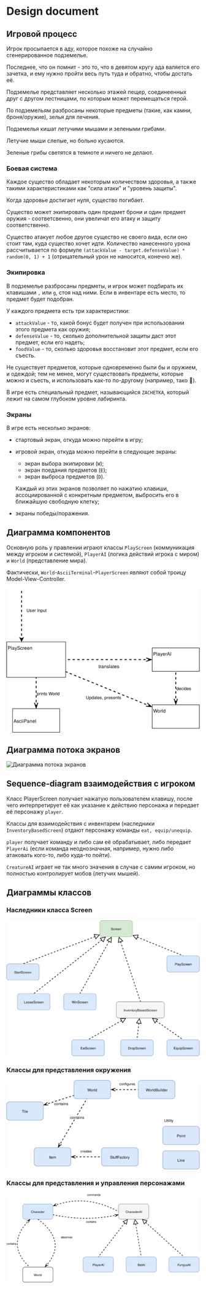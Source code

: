 # Design document 

## Игровой процесс

Игрок просыпается в аду, которое похоже на случайно сгенерированное подземелье.

Последнее, что он помнит - это то, что в девятом кругу ада валяется его зачетка, и ему нужно пройти весь путь туда и обратно, чтобы достать её.

Подземелье представляет несколько этажей пещер, соединеенных друг с другом лестницами, по которым может перемещаться герой.

По подземельям разбросаны некоторые предметы (такие, как камни, броня/оружие), зелья для лечения.

Подземелья кишат летучими мышами и зелеными грибами. 

Летучие мыши слепые, но больно кусаются.

Зеленые грибы светятся в темноте и ничего не делают.

### Боевая система

Каждое существо обладает некоторым количеством здоровья, а также такими характеристиками как "сила атаки" и "уровень защиты". 

Когда здоровье достигает нуля, существо погибает.

Существо может экипировать один предмет брони и один предмет оружия - соответсвенно, они увеличат его атаку и защиту соответственно.

Существо атакует любое другое существо не своего вида, если оно стоит там, куда существо хочет идти. Количество нанесенного урона рассчитывается по формуле `(attackValue - target.defenseValue) * random(0, 1) + 1` (отрицательный урон не наносится, конечно же).

### Экипировка

В подземелье разбросаны предметы, и игрок может подбирать их клавишами `,` или `g`, стоя над ними. Если в инвентаре есть место, то предмет будет подобран.

У каждого предмета есть три характеристики:

* `attackValue` - то, какой бонус будет получен при использовании этого предмета как оружия;
* `defenseValue` - то, сколько дополнительной защиты даст этот предмет, если его надеть;
* `foodValue` - то, сколько здоровья восстановит этот предмет, если его съесть.

Не существует предметов, которые одновременно были бы и оружием, и одеждой; тем не менее, могут существовать предметы, которые можно и съесть, и использовать как-то по-другому (например, тако :taco:).

В игре есть специальный предмет, называющийся `ZACHETKA`, который лежит на самом глубоком уровне лабиринта. 

### Экраны

В игре есть несколько экранов:

* стартовый экран, откуда можно перейти в игру;
* игровой экран, откуда можно перейти в следующие экраны:
    * экран выбора экипировки (`W`);
    * экран поедания предметов (`E`);
    * экран выброса предметов (`D`).
    
    Каждый из этих экранов позволяет по нажатию клавиши, ассоциированной с конкретным предметом, выбросить его в ближайшую свободную клетку;
* экраны победы/поражения.

## Диаграмма компонентов

Основную роль у правлении играют классы `PlayScreen` (коммуникация между игроком и системой), `PlayerAI` (логика действий игрока с миром) и `World` (представление мира).

Фактически, `World`-`AsciiTerminal`-`PlayerScreen` являют собой троицу Model-View-Controller.

![Диаграмма компонентов](./components.png)

## Диаграмма потока экранов

![Диаграмма потока экранов](./pla)

## Sequence-diagram взаимодействия с игроком

Класс PlayerScreen получает нажатую пользователем клавишу, после чего интерпретирует её как указание к действию персонажа и передает её персонажу `player`.

Классы для взаимодействия с инвентарем (наследники `InventoryBasedScreen`) отдают персонажу команды `eat, equip/unequip`.

`player` получает команду и либо сам её обрабатывает, либо передает `PlayerAi` (если команда неоднозначная, например, нужно либо атаковать кого-то, либо куда-то пойти).

`CreatureAI` играет не так много значения в случае с самим игроком, но полностью контролирует мобов (летучих мышей). 


<!--![Sequence-diagram взаимодействия с игроком](./sequence.png)-->

## Диаграммы классов

### Наследники класса Screen

![Наследники класса Screen](./screen-classes.png)

### Классы для представления окружения

![Классы для представления окружения](./world-classes.png)

### Классы для представления и управления персонажами

![Классы для представления и управления персонажами](./characters-classes.png)
